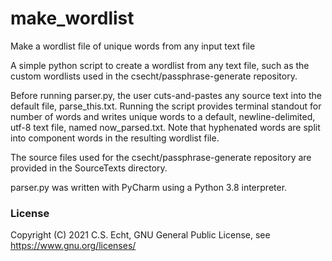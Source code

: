 # make_wordlist
Make a wordlist file of unique words from any input text file

A simple python script to create a wordlist from any text file, such as the custom wordlists used in the csecht/passphrase-generate repository.

Before running parser.py, the user cuts-and-pastes any source text into the default file, parse_this.txt.
Running the script provides terminal standout for number of words and writes unique words to a default, newline-delimited, utf-8 text file, named now_parsed.txt. Note that hyphenated words are split into component words in the resulting wordlist file.

The source files used for the csecht/passphrase-generate repository are provided in the SourceTexts directory.

parser.py was written with PyCharm using a Python 3.8 interpreter.

### License
Copyright (C) 2021 C.S. Echt, GNU General Public License, see https://www.gnu.org/licenses/

